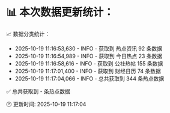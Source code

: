 📊 本次数据更新统计：
==========================

📈 数据分类统计：
- 2025-10-19 11:16:53,630 - INFO - 获取到 热点资讯 92 条数据
- 2025-10-19 11:16:54,989 - INFO - 获取到 今日热点 23 条数据
- 2025-10-19 11:16:58,616 - INFO - 获取到 公社热帖 155 条数据
- 2025-10-19 11:17:01,400 - INFO - 获取到 财经日历 74 条数据
- 2025-10-19 11:17:04,066 - INFO - 总共获取到 344 条热点数据

✅ 总共获取到 - 条热点数据

🕐 更新时间: 2025-10-19 11:17:04
